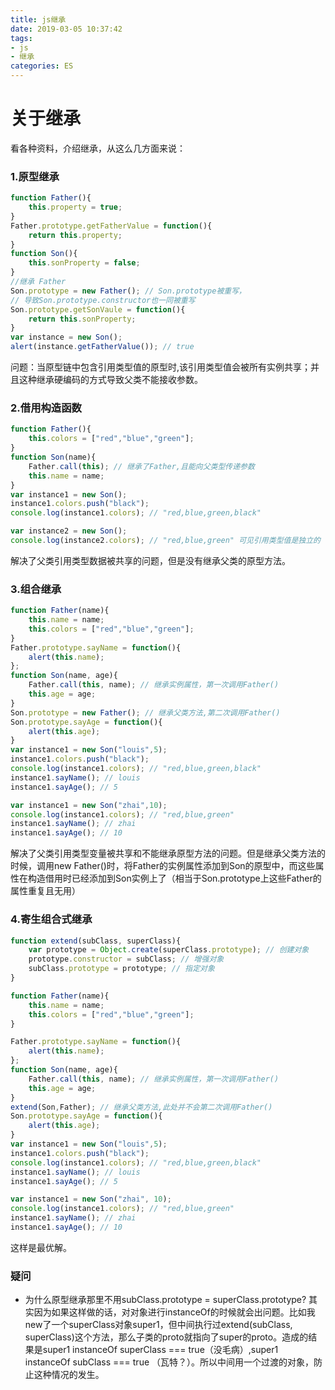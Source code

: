 ```yaml
---
title: js继承
date: 2019-03-05 10:37:42
tags:
- js
- 继承
categories: ES
---
```

# 关于继承
看各种资料，介绍继承，从这么几方面来说：

### 1.原型继承
```js
function Father(){
    this.property = true;
}
Father.prototype.getFatherValue = function(){
    return this.property;
}
function Son(){
    this.sonProperty = false;
}
//继承 Father
Son.prototype = new Father(); // Son.prototype被重写，
// 导致Son.prototype.constructor也一同被重写
Son.prototype.getSonVaule = function(){
    return this.sonProperty;
}
var instance = new Son();
alert(instance.getFatherValue()); // true
```
问题：当原型链中包含引用类型值的原型时,该引用类型值会被所有实例共享；并且这种继承硬编码的方式导致父类不能接收参数。


### 2.借用构造函数
```js
function Father(){
    this.colors = ["red","blue","green"];
}
function Son(name){
    Father.call(this); // 继承了Father,且能向父类型传递参数
    this.name = name;
}
var instance1 = new Son();
instance1.colors.push("black");
console.log(instance1.colors); // "red,blue,green,black"

var instance2 = new Son();
console.log(instance2.colors); // "red,blue,green" 可见引用类型值是独立的
```
解决了父类引用类型数据被共享的问题，但是没有继承父类的原型方法。



### 3.组合继承
```js
function Father(name){
    this.name = name;
    this.colors = ["red","blue","green"];
}
Father.prototype.sayName = function(){
    alert(this.name);
};
function Son(name, age){
    Father.call(this, name); // 继承实例属性，第一次调用Father()
    this.age = age;
}
Son.prototype = new Father(); // 继承父类方法,第二次调用Father()
Son.prototype.sayAge = function(){
    alert(this.age);
}
var instance1 = new Son("louis",5);
instance1.colors.push("black");
console.log(instance1.colors); // "red,blue,green,black"
instance1.sayName(); // louis
instance1.sayAge(); // 5

var instance1 = new Son("zhai",10);
console.log(instance1.colors); // "red,blue,green"
instance1.sayName(); // zhai
instance1.sayAge(); // 10
```
解决了父类引用类型变量被共享和不能继承原型方法的问题。但是继承父类方法的时候，调用new Father()时，将Father的实例属性添加到Son的原型中，而这些属性在构造借用时已经添加到Son实例上了（相当于Son.prototype上这些Father的属性重复且无用）



### 4.寄生组合式继承
```js
function extend(subClass, superClass){
    var prototype = Object.create(superClass.prototype); // 创建对象
    prototype.constructor = subClass; // 增强对象
    subClass.prototype = prototype; // 指定对象
}

function Father(name){
    this.name = name;
    this.colors = ["red","blue","green"];
}

Father.prototype.sayName = function(){
    alert(this.name);
};
function Son(name, age){
    Father.call(this, name); // 继承实例属性，第一次调用Father()
    this.age = age;
}
extend(Son,Father); // 继承父类方法,此处并不会第二次调用Father()
Son.prototype.sayAge = function(){
    alert(this.age);
}
var instance1 = new Son("louis",5);
instance1.colors.push("black");
console.log(instance1.colors); // "red,blue,green,black"
instance1.sayName(); // louis
instance1.sayAge(); // 5

var instance1 = new Son("zhai", 10);
console.log(instance1.colors); // "red,blue,green"
instance1.sayName(); // zhai
instance1.sayAge(); // 10
```
这样是最优解。

### 疑问
- 为什么原型继承那里不用subClass.prototype = superClass.prototype?
其实因为如果这样做的话，对对象进行instanceOf的时候就会出问题。比如我new了一个superClass对象super1，但中间执行过extend(subClass, superClass)这个方法，那么子类的proto就指向了super的proto。造成的结果是super1 instanceOf superClass === true（没毛病）,super1 instanceOf subClass === true （瓦特？）。所以中间用一个过渡的对象，防止这种情况的发生。
